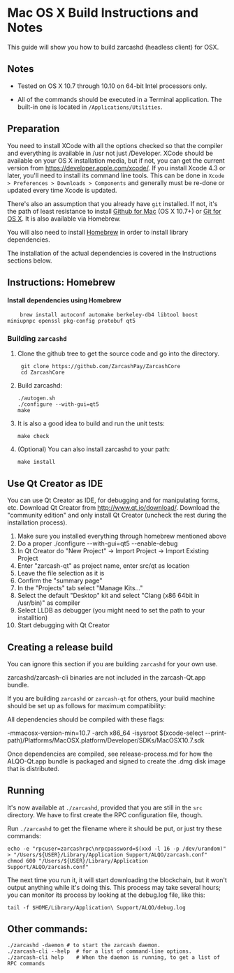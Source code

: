 Mac OS X Build Instructions and Notes
====================================
This guide will show you how to build zarcashd (headless client) for OSX.

Notes
-----

* Tested on OS X 10.7 through 10.10 on 64-bit Intel processors only.

* All of the commands should be executed in a Terminal application. The
built-in one is located in `/Applications/Utilities`.

Preparation
-----------

You need to install XCode with all the options checked so that the compiler
and everything is available in /usr not just /Developer. XCode should be
available on your OS X installation media, but if not, you can get the
current version from https://developer.apple.com/xcode/. If you install
Xcode 4.3 or later, you'll need to install its command line tools. This can
be done in `Xcode > Preferences > Downloads > Components` and generally must
be re-done or updated every time Xcode is updated.

There's also an assumption that you already have `git` installed. If
not, it's the path of least resistance to install [Github for Mac](https://mac.github.com/)
(OS X 10.7+) or
[Git for OS X](https://code.google.com/p/git-osx-installer/). It is also
available via Homebrew.

You will also need to install [Homebrew](http://brew.sh) in order to install library
dependencies.

The installation of the actual dependencies is covered in the Instructions
sections below.

Instructions: Homebrew
----------------------

#### Install dependencies using Homebrew

        brew install autoconf automake berkeley-db4 libtool boost miniupnpc openssl pkg-config protobuf qt5

### Building `zarcashd`

1. Clone the github tree to get the source code and go into the directory.

        git clone https://github.com/ZarcashPay/ZarcashCore
        cd ZarcashCore

2.  Build zarcashd:

        ./autogen.sh
        ./configure --with-gui=qt5
        make

3.  It is also a good idea to build and run the unit tests:

        make check

4.  (Optional) You can also install zarcashd to your path:

        make install

Use Qt Creator as IDE
------------------------
You can use Qt Creator as IDE, for debugging and for manipulating forms, etc.
Download Qt Creator from http://www.qt.io/download/. Download the "community edition" and only install Qt Creator (uncheck the rest during the installation process).

1. Make sure you installed everything through homebrew mentioned above
2. Do a proper ./configure --with-gui=qt5 --enable-debug
3. In Qt Creator do "New Project" -> Import Project -> Import Existing Project
4. Enter "zarcash-qt" as project name, enter src/qt as location
5. Leave the file selection as it is
6. Confirm the "summary page"
7. In the "Projects" tab select "Manage Kits..."
8. Select the default "Desktop" kit and select "Clang (x86 64bit in /usr/bin)" as compiler
9. Select LLDB as debugger (you might need to set the path to your installtion)
10. Start debugging with Qt Creator

Creating a release build
------------------------
You can ignore this section if you are building `zarcashd` for your own use.

zarcashd/zarcash-cli binaries are not included in the zarcash-Qt.app bundle.

If you are building `zarcashd` or `zarcash-qt` for others, your build machine should be set up
as follows for maximum compatibility:

All dependencies should be compiled with these flags:

 -mmacosx-version-min=10.7
 -arch x86_64
 -isysroot $(xcode-select --print-path)/Platforms/MacOSX.platform/Developer/SDKs/MacOSX10.7.sdk

Once dependencies are compiled, see release-process.md for how the ALQO-Qt.app
bundle is packaged and signed to create the .dmg disk image that is distributed.

Running
-------

It's now available at `./zarcashd`, provided that you are still in the `src`
directory. We have to first create the RPC configuration file, though.

Run `./zarcashd` to get the filename where it should be put, or just try these
commands:

    echo -e "rpcuser=zarcashrpc\nrpcpassword=$(xxd -l 16 -p /dev/urandom)" > "/Users/${USER}/Library/Application Support/ALQO/zarcash.conf"
    chmod 600 "/Users/${USER}/Library/Application Support/ALQO/zarcash.conf"

The next time you run it, it will start downloading the blockchain, but it won't
output anything while it's doing this. This process may take several hours;
you can monitor its process by looking at the debug.log file, like this:

    tail -f $HOME/Library/Application\ Support/ALQO/debug.log

Other commands:
-------

    ./zarcashd -daemon # to start the zarcash daemon.
    ./zarcash-cli --help  # for a list of command-line options.
    ./zarcash-cli help    # When the daemon is running, to get a list of RPC commands

